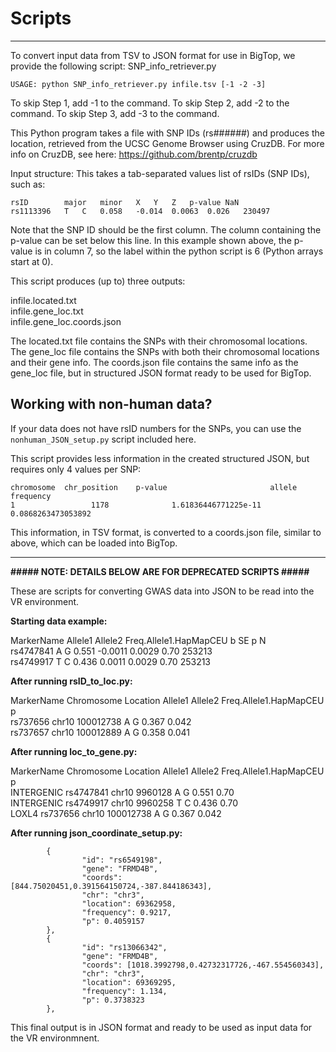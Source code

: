 # Scripts

*****

To convert input data from TSV to JSON format for use in BigTop, we provide the following script: SNP_info_retriever.py

`USAGE: python SNP_info_retriever.py infile.tsv [-1 -2 -3]`

To skip Step 1, add -1 to the command.  To skip Step 2, add -2 to the command.  To skip Step 3, add -3 to the command.

This Python program takes a file with SNP IDs (rs######) and produces the location, retrieved from the UCSC Genome Browser using CruzDB.  For more info on CruzDB, see here: https://github.com/brentp/cruzdb

Input structure: This takes a tab-separated values list of rsIDs (SNP IDs), such as:
```
rsID		major	minor	X	Y	Z	p-value	NaN
rs1113396	T	C	0.058	-0.014	0.0063	0.026	230497
```
Note that the SNP ID should be the first column.  The column containing the p-value can be set below this line.
In this example shown above, the p-value is in column 7, so the label within the python script is 6 (Python arrays start at 0).

This script produces (up to) three outputs:

infile.located.txt    
infile.gene_loc.txt    
infile.gene_loc.coords.json    

The located.txt file contains the SNPs with their chromosomal locations.
The gene_loc file contains the SNPs with both their chromosomal locations and their gene info.
The coords.json file contains the same info as the gene_loc file, but in structured JSON format ready to be used for BigTop.

## Working with non-human data?

If your data does not have rsID numbers for the SNPs, you can use the `nonhuman_JSON_setup.py` script included here.

This script provides less information in the created structured JSON, but requires only 4 values per SNP:
```
chromosome	chr_position	p-value 				      allele frequency
1			      1178			    1.61836446771225e-11	0.0868263473053892
```
This information, in TSV format, is converted to a coords.json file, similar to above, which can be loaded into BigTop.

*****

**##### NOTE: DETAILS BELOW ARE FOR DEPRECATED SCRIPTS #####**

These are scripts for converting GWAS data into JSON to be read into the VR environment.

**Starting data example:**

MarkerName      Allele1 Allele2 Freq.Allele1.HapMapCEU  b       SE      p       N    
rs4747841       A       G       0.551   -0.0011 0.0029  0.70    253213    
rs4749917       T       C       0.436   0.0011  0.0029  0.70    253213    

**After running rsID_to_loc.py:**

MarkerName      Chromosome      Location        Allele1 Allele2 Freq.Allele1.HapMapCEU  p    
rs737656        chr10   100012738       A       G       0.367   0.042    
rs737657        chr10   100012889       A       G       0.358   0.041

**After running loc_to_gene.py:**

MarkerName      Chromosome      Location        Allele1 Allele2 Freq.Allele1.HapMapCEU  p    
INTERGENIC      rs4747841       chr10   9960128 A       G       0.551   0.70    
INTERGENIC      rs4749917       chr10   9960258 T       C       0.436   0.70    
LOXL4   rs737656        chr10   100012738       A       G       0.367   0.042

**After running json_coordinate_setup.py:**

```[
        {
                "id": "rs6549198",
                "gene": "FRMD4B",
                "coords": [844.75020451,0.391564150724,-387.844186343],
                "chr": "chr3",
                "location": 69362958,
                "frequency": 0.9217,
                "p": 0.4059157
        },
        {
                "id": "rs13066342",
                "gene": "FRMD4B",
                "coords": [1018.3992798,0.42732317726,-467.554560343],
                "chr": "chr3",
                "location": 69369295,
                "frequency": 1.134,
                "p": 0.3738323
        },
```

This final output is in JSON format and ready to be used as input data for the VR environmnent.
